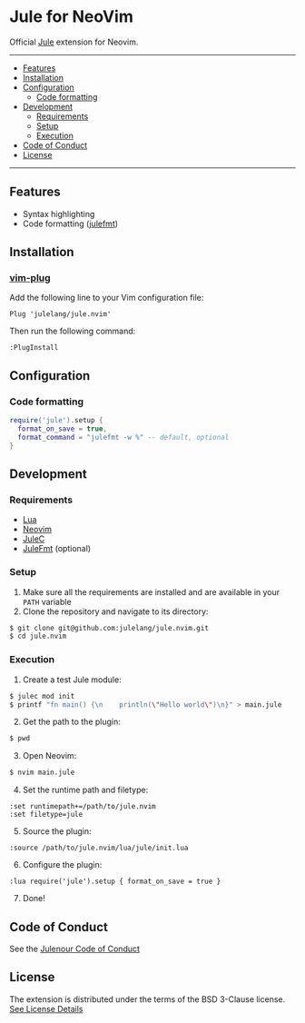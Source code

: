# Jule for NeoVim
Official [Jule](https://github.com/julelang/jule) extension for Neovim.

___

- [Features](#features)
- [Installation](#installation)
- [Configuration](#configuration)
  - [Code formatting](#code-formatting)
- [Development](#development)
  - [Requirements](#requirements)
  - [Setup](#setup)
  - [Execution](#execution)
- [Code of Conduct](#code-of-conduct)
- [License](#license)

___

## Features
- Syntax highlighting
- Code formatting ([julefmt](https://github.com/julelang/julefmt))

## Installation
### [vim-plug](https://github.com/junegunn/vim-plug)
Add the following line to your Vim configuration file:
```vim
Plug 'julelang/jule.nvim'
```
Then run the following command:
```vim
:PlugInstall
```

## Configuration
### Code formatting
```lua
require('jule').setup {
  format_on_save = true,
  format_command = "julefmt -w %" -- default, optional
}
```

## Development
### Requirements
- [Lua](https://www.lua.org)
- [Neovim](https://neovim.io)
- [JuleC](https://github.com/julelang/jule)
- [JuleFmt](https://github.com/julelang/julefmt) (optional)

### Setup
1. Make sure all the requirements are installed and are available in your `PATH` variable
2. Clone the repository and navigate to its directory:
```bash
$ git clone git@github.com:julelang/jule.nvim.git
$ cd jule.nvim
```

### Execution
1. Create a test Jule module:
```bash
$ julec mod init
$ printf "fn main() {\n    println(\"Hello world\")\n}" > main.jule
```
2. Get the path to the plugin:
```bash
$ pwd
```
3. Open Neovim:
```bash
$ nvim main.jule
```
4. Set the runtime path and filetype:
```vim
:set runtimepath+=/path/to/jule.nvim
:set filetype=jule
```
5. Source the plugin:
```vim
:source /path/to/jule.nvim/lua/jule/init.lua
```
6. Configure the plugin:
```vim
:lua require('jule').setup { format_on_save = true }
```
7. Done!

## Code of Conduct
See the [Julenour Code of Conduct](https://jule.dev/code-of-conduct)

## License
The extension is distributed under the terms of the BSD 3-Clause license. <br>
[See License Details](/LICENSE)
